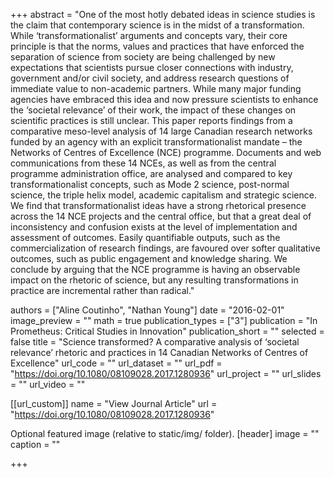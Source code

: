 +++ abstract = "One of the most hotly debated ideas in science studies is the claim that contemporary science is in the midst of a transformation. While ‘transformationalist’ arguments and concepts vary, their core principle is that the norms, values and practices that have enforced the separation of science from society are being challenged by new expectations that scientists pursue closer connections with industry, government and/or civil society, and address research questions of immediate value to non-academic partners. While many major funding agencies have embraced this idea and now pressure scientists to enhance the ‘societal relevance’ of their work, the impact of these changes on scientific practices is still unclear. This paper reports findings from a comparative meso-level analysis of 14 large Canadian research networks funded by an agency with an explicit transformationalist mandate – the Networks of Centres of Excellence (NCE) programme. Documents and web communications from these 14 NCEs, as well as from the central programme administration office, are analysed and compared to key transformationalist concepts, such as Mode 2 science, post-normal science, the triple helix model, academic capitalism and strategic science. We find that transformationalist ideas have a strong rhetorical presence across the 14 NCE projects and the central office, but that a great deal of inconsistency and confusion exists at the level of implementation and assessment of outcomes. Easily quantifiable outputs, such as the commercialization of research findings, are favoured over softer qualitative outcomes, such as public engagement and knowledge sharing. We conclude by arguing that the NCE programme is having an observable impact on the rhetoric of science, but any resulting transformations in practice are incremental rather than radical."

authors = ["Aline Coutinho", "Nathan Young"] date = "2016-02-01" image_preview = "" math = true publication_types = ["3"] publication = "In Prometheus: Critical Studies in Innovation" publication_short = "" selected = false title = "Science transformed? A comparative analysis of ‘societal relevance’ rhetoric and practices in 14 Canadian Networks of Centres of Excellence" url_code = "" url_dataset = "" url_pdf = "https://doi.org/10.1080/08109028.2017.1280936" url_project = "" url_slides = "" url_video = ""

[[url_custom]] name = "View Journal Article" url = "https://doi.org/10.1080/08109028.2017.1280936"

Optional featured image (relative to static/img/ folder).
[header] image = "" caption = ""

+++
